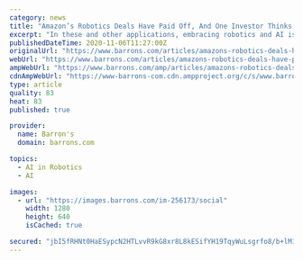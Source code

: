 ```yaml
---
category: news
title: "Amazon’s Robotics Deals Have Paid Off, And One Investor Thinks Ocado’s May As Well."
excerpt: "In these and other applications, embracing robotics and AI is cost-effective, safer, autonomous (as the technology works continuously in the background once switched on), limits human errors, and its marginal costs are minimal,"
publishedDateTime: 2020-11-06T11:27:00Z
originalUrl: "https://www.barrons.com/articles/amazons-robotics-deals-have-paid-off-and-one-investor-thinks-ocados-may-as-well-51604669249?refsec=europe"
webUrl: "https://www.barrons.com/articles/amazons-robotics-deals-have-paid-off-and-one-investor-thinks-ocados-may-as-well-51604669249?refsec=europe"
ampWebUrl: "https://www.barrons.com/amp/articles/amazons-robotics-deals-have-paid-off-and-one-investor-thinks-ocados-may-as-well-51604669249"
cdnAmpWebUrl: "https://www-barrons-com.cdn.ampproject.org/c/s/www.barrons.com/amp/articles/amazons-robotics-deals-have-paid-off-and-one-investor-thinks-ocados-may-as-well-51604669249"
type: article
quality: 83
heat: 83
published: true

provider:
  name: Barron's
  domain: barrons.com

topics:
  - AI in Robotics
  - AI

images:
  - url: "https://images.barrons.com/im-256173/social"
    width: 1280
    height: 640
    isCached: true

secured: "jbI5fRHNt0HaESypcN2HTLvvR9kG8xr8L8kESifYH19TqyWuLsgrfo8/b+lM1hgRpXOYk8AB4pcdFiH5I7HpD3j4sG3YMwjva34KEvWmeoVUs5SWispRWrY2f99PDS41yAarUgsOli9t2UV1cOX1eO5dSz1Gn7BJIDURpSmaHXIiU4USO9Kt3aC+hV6gx3hiwpfmmLpYzq9JIaQgQSbUQkKeUrZkCLLOEpawI70c6RX6Q4KtzZVaS/AvNqJVxWN4aOhfIdBGJL/hUArnirbHiWJ0pGO0Zf64PwNQO01ctiAfl/iq7kJC09V9LajKEwQ+Ld6v9USWwgy+3HU79RdVcGAs39RTHasedBxOL/c1A4Y=;lVL5+OgOAphw5twnLIxP+Q=="
---
```


